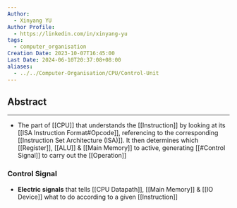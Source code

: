 ```yaml
---
Author:
  - Xinyang YU
Author Profile:
  - https://linkedin.com/in/xinyang-yu
tags:
  - computer_organisation
Creation Date: 2023-10-07T16:45:00
Last Date: 2024-06-10T20:37:08+08:00
aliases:
  - ../../Computer-Organisation/CPU/Control-Unit
---
```

## Abstract
---
- The part of [[CPU]] that understands the [[Instruction]] by looking at its [[ISA Instruction Format#Opcode]], referencing to the corresponding [[Instruction Set Architecture (ISA)]]. It then determines which [[Register]], [[ALU]] & [[Main Memory]] to active, generating [[#Control Signal]] to carry out the [[Operation]]

### Control Signal
- **Electric signals** that tells [[CPU Datapath]], [[Main Memory]] & [[IO Device]] what to do according to a given [[Instruction]]



